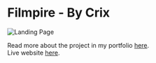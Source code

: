# Filmpire - By Crix

![Landing Page](https://i.ibb.co/jTq299c/filmpire-darkmode-bc438a4f9efa15ba3386-min.png)

Read more about the project in my portfolio [here](https://ivuschua.com/projects/filmpire).<br/>
Live website [here](https://filmpire-ivusc.netlify.app).
